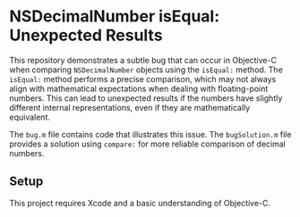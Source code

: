 # NSDecimalNumber isEqual: Unexpected Results

This repository demonstrates a subtle bug that can occur in Objective-C when comparing `NSDecimalNumber` objects using the `isEqual:` method.  The `isEqual:` method performs a precise comparison, which may not always align with mathematical expectations when dealing with floating-point numbers.  This can lead to unexpected results if the numbers have slightly different internal representations, even if they are mathematically equivalent.

The `bug.m` file contains code that illustrates this issue. The `bugSolution.m` file provides a solution using `compare:` for more reliable comparison of decimal numbers.

## Setup

This project requires Xcode and a basic understanding of Objective-C.